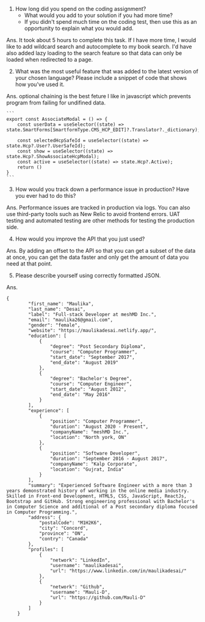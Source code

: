 1. How long did you spend on the coding assignment? 
    - What would you add to your solution if you had more time?
    - If you didn't spend much time on the coding test, then use this as an opportunity to explain what you would add.

Ans. It took about 5 hours to complete this task. If I have more time, I would like to add wildcard search and autocomplete to my book search. I'd have also added lazy loading to the search feature so that data can only be loaded when redirected to a page.

2. What was the most useful feature that was added to the latest version of your chosen language? Please include a snippet of code that shows how you've used it.

Ans. optional chaining is the best feture I like in javascript which prevents program from failing for undifined data.

	```
	export const AssociateModal = () => {  
		const userData = useSelector((state) => state.SmartForms[SmartformType.CMS_HCP_EDIT]?.Translator?._dictionary);    
		const selectedHcpSafeId = useSelector((state) => state.Hcp?.User?.UserSafeId);    
		const show = useSelector((state) => state.Hcp?.ShowAssociateHcpModal);
		const active = useSelector((state) => state.Hcp?.Active);
		return ()
	}
	```
3. How would you track down a performance issue in production? Have you ever had to do this?

Ans. Performance issues are tracked in production via logs. You can also use third-party tools such as New Relic to avoid frontend errors. UAT testing and automated testing are other methods for testing the production side.

4. How would you improve the API that you just used?

Ans. By adding an offset to the API so that you can get a subset of the data at once, you can get the data faster and only get the amount of data you need at that point.

5. Please describe yourself using correctly formatted JSON.

Ans. 
```
{
		"first_name": "Maulika",
		"last_name": "Desai",
		"label": "Full-stack Developer at meshMD Inc.",
		"email": "maulika26@gmail.com",
		"gender": "female",
		"website": "https://maulikadesai.netlify.app/",
		"education": [
			{
				"degree": "Post Secondary Diploma",
				"course": "Computer Programmer",
				"start_date": "September 2017",
				"end_date": "August 2019"
			},
			{
				"degree": "Bachelor's Degree",
				"course": "Computer Engineer",
				"start_date": "August 2012",
				"end_date": "May 2016"
			}
		],
		"experience": [
			{
				"position": "Computer Programmer",
				"duration": "August 2020 - Present",
				"companyName": "meshMD Inc.",
				"location": "North york, ON"
			},
			{
				"position": "Software Developer",
				"duration": "September 2016 - August 2017",
				"companyName": "Kalp Corporate",
				"location": "Gujrat, India"
			}
		],
		"summary": "Experienced Software Engineer with a more than 3 years demonstrated history of working in the online media industry. Skilled in Front-end Development, HTML5, CSS, JavaScript, ReactJs, Bootstrap and GitHub. Strong engineering professional with Bachelor's in Computer Science and additional of a Post secondary diploma focused in Computer Programming.",
		"address": {
			"postalCode": "M1H2K6",
			"city": "Concord",
			"province": "ON",
			"contry": "Canada"
		},
		"profiles": [
			{
				"network": "LinkedIn",
				"username": "maulikadesai",
				"url": "https://www.linkedin.com/in/maulikadesai/"
			},
			{
				"network": "Github",
				"username": "Mauli-D",
				"url": "https://github.com/Mauli-D"
			}
		]
	}
```
